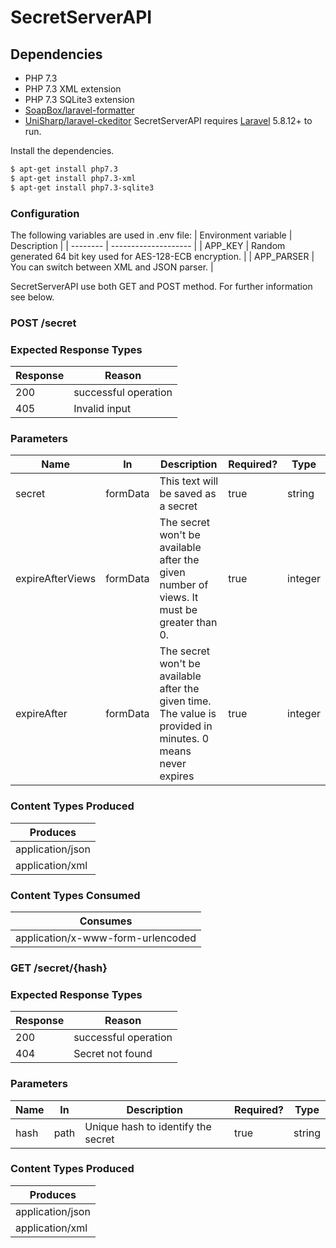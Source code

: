 # SecretServerAPI

Dependencies
---

- PHP 7.3
- PHP 7.3 XML extension
- PHP 7.3 SQLite3 extension
- [SoapBox/laravel-formatter](https://github.com/SoapBox/laravel-formatter)
- [UniSharp/laravel-ckeditor](https://github.com/UniSharp/laravel-ckeditor)
SecretServerAPI requires [Laravel](https://laravel.com/docs/5.8/installation) 5.8.12+ to run.

Install the dependencies.

```sh
$ apt-get install php7.3
$ apt-get install php7.3-xml
$ apt-get install php7.3-sqlite3
```

### Configuration
The following variables are used in .env file:
| Environment variable | Description               |
| -------- | -------------------- |
| APP_KEY      | Random generated 64 bit key used for AES-128-ECB encryption. |
| APP_PARSER      | You can switch between XML and JSON parser.        |

SecretServerAPI use both GET and POST method. For further information see below.

### POST /secret

### Expected Response Types
| Response | Reason               |
| -------- | -------------------- |
| 200      | successful operation |
| 405      | Invalid input        |

### Parameters
| Name             | In       | Description                                                                                                 | Required? | Type    |
| ---------------- | -------- | ----------------------------------------------------------------------------------------------------------- | --------- | ------- |
| secret           | formData | This text will be saved as a secret                                                                         | true      | string  |
| expireAfterViews | formData | The secret won't be available after the given number of views. It must be greater than 0.                   | true      | integer |
| expireAfter      | formData | The secret won't be available after the given time. The value is provided in minutes. 0 means never expires | true      | integer |

### Content Types Produced
| Produces         |
| ---------------- |
| application/json |
| application/xml  |

### Content Types Consumed
| Consumes                          |
| --------------------------------- |
| application/x-www-form-urlencoded |

### GET /secret/{hash}
### Expected Response Types
| Response | Reason               |
| -------- | -------------------- |
| 200      | successful operation |
| 404      | Secret not found     |

### Parameters
| Name | In   | Description                        | Required? | Type   |
| ---- | ---- | ---------------------------------- | --------- | ------ |
| hash | path | Unique hash to identify the secret | true      | string |

### Content Types Produced
| Produces         |
| ---------------- |
| application/json |
| application/xml  |
